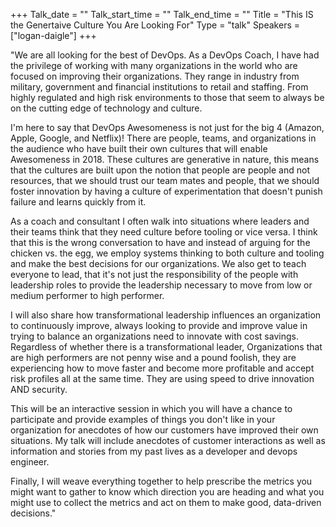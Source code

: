+++
Talk_date = ""
Talk_start_time = ""
Talk_end_time = ""
Title = "This IS the Genertaive Culture You Are Looking For"
Type = "talk"
Speakers = ["logan-daigle"]
+++

"We are all looking for the best of DevOps. As a DevOps Coach, I have had the privilege of working with many organizations in the world who are focused on improving their organizations. They range in industry from military, government and financial institutions to retail and staffing. From highly regulated and high risk environments to those that seem to always be on the cutting edge of technology and culture.

I'm here to say that DevOps Awesomeness is not just for the big 4 (Amazon, Apple, Google, and Netflix)! There are people, teams, and organizations in the audience who have built their own cultures that will enable Awesomeness in 2018. These cultures are generative in nature, this means that the cultures are built upon the notion that people are people and not resources, that we should trust our team mates and people, that we should foster innovation by having a culture of experimentation that doesn't punish failure and learns quickly from it.

As a coach and consultant I often walk into situations where leaders and their teams think that they need culture before tooling or vice versa. I think that this is the wrong conversation to have and instead of arguing for the chicken vs. the egg, we employ systems thinking to both culture and tooling and make the best decisions for our organizations. We also get to teach everyone to lead, that it's not just the responsibility of the people with leadership roles to provide the leadership necessary to move from low or medium performer to high performer.

I will also share how transformational leadership influences an organization to continuously improve, always looking to provide and improve value in trying to balance an organizations need to innovate with cost savings. Regardless of whether there is a transformational leader, Organizations that are high performers are not penny wise and a pound foolish, they are experiencing how to move faster and become more profitable and accept risk profiles all at the same time. They are using speed to drive innovation AND security.

This will be an interactive session in which you will have a chance to participate and provide examples of things you don't like in your organization for anecdotes of how our customers have improved their own situations. My talk will include anecdotes of customer interactions as well as information and stories from my past lives as a developer and devops engineer.

Finally, I will weave everything together to help prescribe the metrics you might want to gather to know which direction you are heading and what you might use to collect the metrics and act on them to make good, data-driven decisions."
